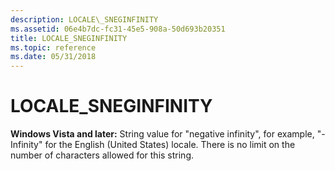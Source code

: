 ```yaml
---
description: LOCALE\_SNEGINFINITY
ms.assetid: 06e4b7dc-fc31-45e5-908a-50d693b20351
title: LOCALE_SNEGINFINITY
ms.topic: reference
ms.date: 05/31/2018
---
```


# LOCALE\_SNEGINFINITY

**Windows Vista and later:** String value for "negative infinity", for example, "-Infinity" for the English (United States) locale. There is no limit on the number of characters allowed for this string.

 

 



